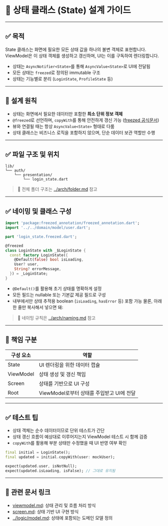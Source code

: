 # 🧱 상태 클래스 (State) 설계 가이드

---

## ✅ 목적

State 클래스는 화면에 필요한 모든 상태 값을 하나의 불변 객체로 표현합니다.  
ViewModel은 이 상태 객체를 생성하고 갱신하며, UI는 이를 구독하여 렌더링합니다.

- 상태는 `AsyncNotifier<State>`를 통해 `AsyncValue<State>`로 UI에 전달됨
- 모든 상태는 `freezed`로 정의된 immutable 구조
- 상태는 기능별로 분리 (`LoginState`, `ProfileState` 등)

---

## 🧱 설계 원칙

- 상태는 화면에서 필요한 데이터만 포함한 **최소 단위 정보 객체**
- `@freezed`로 선언하며, `copyWith`를 통해 안전하게 갱신 가능
  ([freezed 공식문서](https://pub.dev/packages/freezed))
- 뷰와 연결될 때는 항상 `AsyncValue<State>` 형태로 다룸
- 상태 클래스는 비즈니스 로직을 포함하지 않으며, 단순 데이터 보관 역할만 수행

---

## ✅ 파일 구조 및 위치

```text
lib/
└── auth/
    └── presentation/
        └── login_state.dart
```

> 📎 전체 폴더 구조는 [../arch/folder.md](../arch/folder.md) 참고

---

## ✅ 네이밍 및 클래스 구성

```dart
import 'package:freezed_annotation/freezed_annotation.dart';
import '../../domain/model/user.dart';

part 'login_state.freezed.dart';

@freezed
class LoginState with _$LoginState {
  const factory LoginState({
    @Default(false) bool isLoading,
    User? user,
    String? errorMessage,
  }) = _LoginState;
}
```

- `@Default()`를 활용해 초기 상태를 명확하게 설정
- 모든 필드는 nullable 또는 기본값 제공 필드로 구성
- 내부에서만 상태 추적용 boolean (`isLoading`, `hasError` 등) 포함 가능
  물론, 아래 한 줄만 복사해서 넣으면 돼:

> 📎 네이밍 규칙은 [../arch/naming.md](../arch/naming.md) 참고

---

## 📌 책임 구분

| 구성 요소 | 역할 |
|-----------|------|
| State | UI 렌더링을 위한 데이터 캡슐 |
| ViewModel | 상태 생성 및 갱신 책임 |
| Screen | 상태를 기반으로 UI 구성 |
| Root | ViewModel로부터 상태를 주입받고 UI에 전달 |

---

## ✅ 테스트 팁

- 상태 객체는 순수 데이터이므로 단위 테스트가 간단
- 상태 갱신 흐름이 예상대로 이루어지는지 ViewModel 테스트 시 함께 검증
- `copyWith`를 활용해 부분 상태만 수정했을 때 UI 반영 여부 확인

```dart
final initial = LoginState();
final updated = initial.copyWith(user: mockUser);

expect(updated.user, isNotNull);
expect(updated.isLoading, isFalse); // 그대로 유지됨
```

---

## 🔁 관련 문서 링크

- [viewmodel.md](viewmodel.md): 상태 관리 및 흐름 처리 방식
- [screen.md](screen.md): 상태 기반 UI 구현 방식
- [../logic/model.md](../logic/model.md): 상태에 포함되는 도메인 모델 정의
